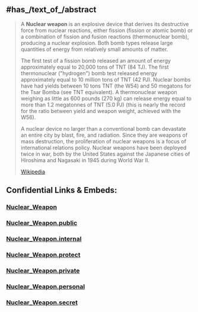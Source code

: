 

## #has_/text_of_/abstract 

> A **Nuclear weapon** is an explosive device that derives its destructive force from nuclear reactions, either fission (fission or atomic bomb) or a combination of fission and fusion reactions (thermonuclear bomb), producing a nuclear explosion. Both bomb types release large quantities of energy from relatively small amounts of matter.
>
> The first test of a fission bomb released an amount of energy approximately equal to 20,000 tons of TNT (84 TJ). The first thermonuclear ("hydrogen") bomb test released energy approximately equal to 10 million tons of TNT (42 PJ). Nuclear bombs have had yields between 10 tons TNT (the W54) and 50 megatons for the Tsar Bomba (see TNT equivalent). A thermonuclear weapon weighing as little as 600 pounds (270 kg) can release energy equal to more than 1.2 megatonnes of TNT (5.0 PJ) (this is nearly the record for the ratio between yield and weapon weight, achieved with the W56).
>
> A nuclear device no larger than a conventional bomb can devastate an entire city by blast, fire, and radiation. Since they are weapons of mass destruction, the proliferation of nuclear weapons is a focus of international relations policy. Nuclear weapons have been deployed twice in war, both by the United States against the Japanese cities of Hiroshima and Nagasaki in 1945 during World War II.
>
> [Wikipedia](https://en.wikipedia.org/wiki/Nuclear%20weapon) 







## Confidential Links & Embeds: 

### [Nuclear_Weapon](/_Standards/bio/Society/Military/Nuclear_Weapon.md) 

### [Nuclear_Weapon.public](/_public/bio/Society/Military/Nuclear_Weapon.public.md) 

### [Nuclear_Weapon.internal](/_internal/bio/Society/Military/Nuclear_Weapon.internal.md) 

### [Nuclear_Weapon.protect](/_protect/bio/Society/Military/Nuclear_Weapon.protect.md) 

### [Nuclear_Weapon.private](/_private/bio/Society/Military/Nuclear_Weapon.private.md) 

### [Nuclear_Weapon.personal](/_personal/bio/Society/Military/Nuclear_Weapon.personal.md) 

### [Nuclear_Weapon.secret](/_secret/bio/Society/Military/Nuclear_Weapon.secret.md)

